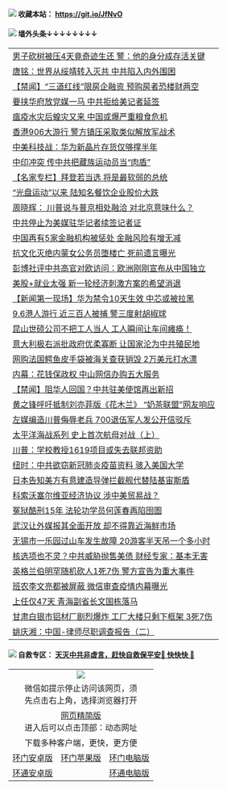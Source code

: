  #### <img src="https://img.icons8.com/color/48/000000/check-all.png"/> 收藏本站： https://git.io/JfNvO 


 #### <img src="https://img.icons8.com/color/48/000000/check-all.png"/> 墙外头条↓↓↓↓↓↓↓↓ 
<table>  
<tr><td colspan="2" align="left"><a href="https://dwkts8awlbkd7.cloudfront.net/?name=c1220841&key=jdhvxawhshihitwk&from=gy1">男子砍树被压4天竟奇迹生还 警：他的身分成存活关键</a></td></tr>
<tr><td colspan="2" align="left"><a href="https://dwkts8awlbkd7.cloudfront.net/?name=c1220726&key=jdhvxawhshihitwk&from=gy1">唐铭：世界从绥靖转入灭共 中共陷入内外围困</a></td></tr>
<tr><td colspan="2" align="left"><a href="https://dwkts8awlbkd7.cloudfront.net/?name=c1220848&key=jdhvxawhshihitwk&from=gy1">【禁闻】“三道红线”限房企融资 预购房者恐楼财两空</a></td></tr>
<tr><td colspan="2" align="left"><a href="https://dwkts8awlbkd7.cloudfront.net/?name=c1220850&key=jdhvxawhshihitwk&from=gy1">要挟华府放党媒一马 中共拒给美记者延签</a></td></tr>
<tr><td colspan="2" align="left"><a href="https://dwkts8awlbkd7.cloudfront.net/?name=c1220829&key=jdhvxawhshihitwk&from=gy1">瘟疫水灾后蝗灾又来 中国或爆严重粮食危机</a></td></tr>
<tr><td colspan="2" align="left"><a href="https://dwkts8awlbkd7.cloudfront.net/?name=c1220815&key=jdhvxawhshihitwk&from=gy1">香港906大游行 警方镇压采取类似解放军战术</a></td></tr>
<tr><td colspan="2" align="left"><a href="https://dwkts8awlbkd7.cloudfront.net/?name=c1220845&key=jdhvxawhshihitwk&from=gy1">中美科技战：华为新晶片存货仅够撑半年</a></td></tr>
<tr><td colspan="2" align="left"><a href="https://dwkts8awlbkd7.cloudfront.net/?name=c1220849&key=jdhvxawhshihitwk&from=gy1">中印冲突 传中共把藏族运动员当“肉盾”</a></td></tr>
<tr><td colspan="2" align="left"><a href="https://dwkts8awlbkd7.cloudfront.net/?name=c1220844&key=jdhvxawhshihitwk&from=gy1">【名家专栏】拜登若当选 将是最软弱的总统</a></td></tr>
<tr><td colspan="2" align="left"><a href="https://dwkts8awlbkd7.cloudfront.net/?name=c1220843&key=jdhvxawhshihitwk&from=gy1">“光盘运动”以来 陆知名餐饮企业股价大跌</a></td></tr>
<tr><td colspan="2" align="left"><a href="https://dwkts8awlbkd7.cloudfront.net/?name=c1220832&key=jdhvxawhshihitwk&from=gy1">周晓辉： 川普说与普京相处融洽 对北京意味什么？</a></td></tr>
<tr><td colspan="2" align="left"><a href="https://dwkts8awlbkd7.cloudfront.net/?name=c1220847&key=jdhvxawhshihitwk&from=gy1">中共停止为美媒驻华记者续签记者证</a></td></tr>
<tr><td colspan="2" align="left"><a href="https://dwkts8awlbkd7.cloudfront.net/?name=c1220816&key=jdhvxawhshihitwk&from=gy1">中国再有5家金融机构被惩处 金融风险有增无减</a></td></tr>
<tr><td colspan="2" align="left"><a href="https://dwkts8awlbkd7.cloudfront.net/?name=c1220833&key=jdhvxawhshihitwk&from=gy1">抗文化灭绝内蒙女公务员堕楼亡 死前遗言曝光</a></td></tr>
<tr><td colspan="2" align="left"><a href="https://dwkts8awlbkd7.cloudfront.net/?name=c1220820&key=jdhvxawhshihitwk&from=gy1">彭博社评中共高官对欧访问：欧洲刚刚宣布从中国独立</a></td></tr>
<tr><td colspan="2" align="left"><a href="https://dwkts8awlbkd7.cloudfront.net/?name=c1220842&key=jdhvxawhshihitwk&from=gy1">美股+就业太强 新一轮经济刺激方案的希望消退</a></td></tr>
<tr><td colspan="2" align="left"><a href="https://dwkts8awlbkd7.cloudfront.net/?name=c1220805&key=jdhvxawhshihitwk&from=gy1">【新闻第一现场】华为禁令10天生效 中芯或被拉黑</a></td></tr>
<tr><td colspan="2" align="left"><a href="https://dwkts8awlbkd7.cloudfront.net/?name=c1220825&key=jdhvxawhshihitwk&from=gy1">9.6港人游行 近三百人被捕 警三度射胡椒球</a></td></tr>
<tr><td colspan="2" align="left"><a href="https://dwkts8awlbkd7.cloudfront.net/?name=c1220835&key=jdhvxawhshihitwk&from=gy1">昆山世硕公司不把工人当人 工人瞬间让车间瘫痪！</a></td></tr>
<tr><td colspan="2" align="left"><a href="https://dwkts8awlbkd7.cloudfront.net/?name=c1220818&key=jdhvxawhshihitwk&from=gy1">意大利极右派批政府优柔寡断 让国家沦为中共殖民地</a></td></tr>
<tr><td colspan="2" align="left"><a href="https://dwkts8awlbkd7.cloudfront.net/?name=c1220840&key=jdhvxawhshihitwk&from=gy1">网购法国鳄鱼皮手袋被海关查获销毁 2万美元打水漂</a></td></tr>
<tr><td colspan="2" align="left"><a href="https://dwkts8awlbkd7.cloudfront.net/?name=c1220854&key=jdhvxawhshihitwk&from=gy1">内幕：花钱保政权 中山网信办购五大服务</a></td></tr>
<tr><td colspan="2" align="left"><a href="https://dwkts8awlbkd7.cloudfront.net/?name=c1220853&key=jdhvxawhshihitwk&from=gy1">【禁闻】阻华人回国？中共驻美使馆再出新招</a></td></tr>
<tr><td colspan="2" align="left"><a href="https://dwkts8awlbkd7.cloudfront.net/?name=c1220823&key=jdhvxawhshihitwk&from=gy1">黄之锋呼吁抵制刘亦菲版《花木兰》 “奶茶联盟”网友响应</a></td></tr>
<tr><td colspan="2" align="left"><a href="https://dwkts8awlbkd7.cloudfront.net/?name=c1220839&key=jdhvxawhshihitwk&from=gy1">左媒编造川普侮辱老兵 700退伍军人发公开信驳斥</a></td></tr>
<tr><td colspan="2" align="left"><a href="https://dwkts8awlbkd7.cloudfront.net/?name=c1220852&key=jdhvxawhshihitwk&from=gy1">太平洋海战系列 史上首次航母对战（上）</a></td></tr>
<tr><td colspan="2" align="left"><a href="https://dwkts8awlbkd7.cloudfront.net/?name=c1220826&key=jdhvxawhshihitwk&from=gy1">川普：学校教授1619项目或失去联邦资助</a></td></tr>
<tr><td colspan="2" align="left"><a href="https://dwkts8awlbkd7.cloudfront.net/?name=c1220838&key=jdhvxawhshihitwk&from=gy1">纽时：中共欲窃新冠肺炎疫苗资料 骇入美国大学</a></td></tr>
<tr><td colspan="2" align="left"><a href="https://dwkts8awlbkd7.cloudfront.net/?name=c1220822&key=jdhvxawhshihitwk&from=gy1">日本告知美方有意建造导弹拦截舰代替陆基宙斯盾</a></td></tr>
<tr><td colspan="2" align="left"><a href="https://dwkts8awlbkd7.cloudfront.net/?name=c1220821&key=jdhvxawhshihitwk&from=gy1">科索沃塞尔维亚经济协议 涉中美贸易战？</a></td></tr>
<tr><td colspan="2" align="left"><a href="https://dwkts8awlbkd7.cloudfront.net/?name=c1220804&key=jdhvxawhshihitwk&from=gy1">冤狱酷刑15年 法轮功学员何莲春再陷囹圄</a></td></tr>
<tr><td colspan="2" align="left"><a href="https://dwkts8awlbkd7.cloudfront.net/?name=c1220828&key=jdhvxawhshihitwk&from=gy1">武汉让外媒报其全面开放 却不得靠近海鲜市场</a></td></tr>
<tr><td colspan="2" align="left"><a href="https://dwkts8awlbkd7.cloudfront.net/?name=c1220817&key=jdhvxawhshihitwk&from=gy1">无锡市一乐园过山车发生故障 20游客半天吊一个多小时</a></td></tr>
<tr><td colspan="2" align="left"><a href="https://dwkts8awlbkd7.cloudfront.net/?name=c1220837&key=jdhvxawhshihitwk&from=gy1">核选项也不灵？中共威胁抛售美债 财经专家：基本无害</a></td></tr>
<tr><td colspan="2" align="left"><a href="https://dwkts8awlbkd7.cloudfront.net/?name=c1220824&key=jdhvxawhshihitwk&from=gy1">英格兰伯明罕随机砍人1死7伤 警方宣告为重大事件</a></td></tr>
<tr><td colspan="2" align="left"><a href="https://dwkts8awlbkd7.cloudfront.net/?name=c1220834&key=jdhvxawhshihitwk&from=gy1">班农李文亮都被屏蔽 微信审查疫情内幕曝光</a></td></tr>
<tr><td colspan="2" align="left"><a href="https://dwkts8awlbkd7.cloudfront.net/?name=c1220846&key=jdhvxawhshihitwk&from=gy1">上任仅47天 青海副省长文国栋落马</a></td></tr>
<tr><td colspan="2" align="left"><a href="https://dwkts8awlbkd7.cloudfront.net/?name=c1220836&key=jdhvxawhshihitwk&from=gy1">甘肃白银市铝材厂剧烈爆炸 工厂大楼只剩下框架 3死7伤</a></td></tr>
<tr><td colspan="2" align="left"><a href="https://dwkts8awlbkd7.cloudfront.net/?name=c1220831&key=jdhvxawhshihitwk&from=gy1">姚庆湘：中国-律师尽职调查报告（二）</a></td></tr>


  </table>
  
  
 #### <img src="https://img.icons8.com/color/48/000000/check-all.png"/> 自救专区： [天灭中共非虚言，赶快自救保平安🍎 快快快 📩](https://github.com/pwgy/td/blob/master/README.md)
  
  <table>
  <tr>
    <td colspan="3" align="center"><img src="https://cdn.jsdelivr.net/gh/opipe/up/oGate65.jpg"/></td>
  </tr>
  <tr>
    <td colspan="3" align="center">微信如提示停止访问该网页，须<br/>先点击右上角，选择浏览器打开</td>
  <tr>
  <tr>
    <td colspan="3" align="center"><a href="https://gitcdn.xyz/cdn/otiny/up/master/show005.htm">网页精简版</a><br/>进入后可以点击顶部：动态网址</td>
  </tr>
  <tr>
    <td colspan="3" align="center">下载多种客户端，更快，更方便</td>
  <tr>
  <tr>
    <td align="center"><a href="https://cdn.jsdelivr.net/gh/opipe/up/oGatea.apk">环门安卓版</a></td>
    <td align="center"><a href="https://x.co/odisk">环门苹果版</a></td>
    <td align="center"><a href="https://cdn.jsdelivr.net/gh/opipe/up/oGate.zip">环门电脑版</a></td>
  </tr>
  <tr>
    <td align="center"><a href="https://cdn.jsdelivr.net/gh/opipe/up/oPipe.apk">环通安卓版</a></td>
    <td align="center"></td>
    <td align="center"><a href="https://raw.githubusercontent.com/opipe/up/master/oPipe.zip">环通电脑版</a></td>
  </tr>
  
</table>

